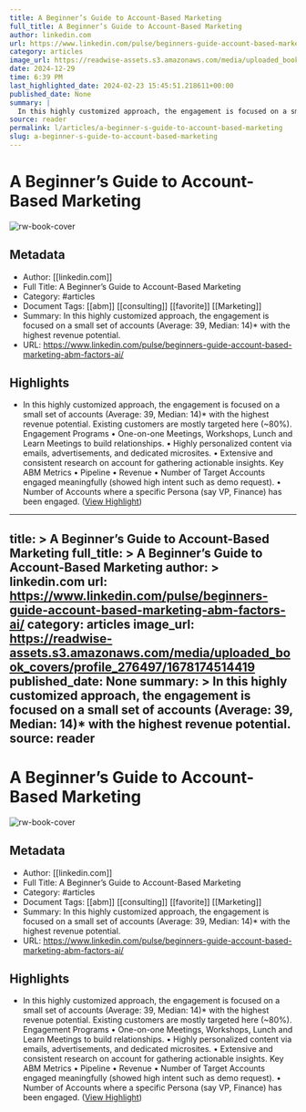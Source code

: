 ```yaml
---
title: A Beginner’s Guide to Account-Based Marketing
full_title: A Beginner’s Guide to Account-Based Marketing
author: linkedin.com
url: https://www.linkedin.com/pulse/beginners-guide-account-based-marketing-abm-factors-ai/
category: articles
image_url: https://readwise-assets.s3.amazonaws.com/media/uploaded_book_covers/profile_276497/1678174514419
date: 2024-12-29
time: 6:39 PM
last_highlighted_date: 2024-02-23 15:45:51.218611+00:00
published_date: None
summary: |
  In this highly customized approach, the engagement is focused on a small set of accounts (Average: 39, Median: 14)* with the highest revenue potential.
source: reader
permalink: l/articles/a-beginner-s-guide-to-account-based-marketing
slug: a-beginner-s-guide-to-account-based-marketing
---
```

# A Beginner’s Guide to Account-Based Marketing

![rw-book-cover](https://readwise-assets.s3.amazonaws.com/media/uploaded_book_covers/profile_276497/1678174514419)

## Metadata
- Author: [[linkedin.com]]
- Full Title: A Beginner’s Guide to Account-Based Marketing
- Category: #articles
- Document Tags: [[abm]] [[consulting]] [[favorite]] [[Marketing]] 
- Summary: In this highly customized approach, the engagement is focused on a small set of accounts (Average: 39, Median: 14)* with the highest revenue potential.
- URL: https://www.linkedin.com/pulse/beginners-guide-account-based-marketing-abm-factors-ai/

## Highlights
- In this highly customized approach, the engagement is focused on a small set of accounts (Average: 39, Median: 14)* with the highest revenue potential. Existing customers are mostly targeted here (~80%).
  Engagement Programs
  • One-on-one Meetings, Workshops, Lunch and Learn Meetings to build relationships.
  • Highly personalized content via emails, advertisements, and dedicated microsites.
  • Extensive and consistent research on account for gathering actionable insights.
  Key ABM Metrics
  • Pipeline
  • Revenue
  • Number of Target Accounts engaged meaningfully (showed high intent such as demo request).
  • Number of Accounts where a specific Persona (say VP, Finance) has been engaged. ([View Highlight](https://read.readwise.io/read/01hqba9wny9ke3x7mvmdp0mvq7))


---
title: >
  A Beginner’s Guide to Account-Based Marketing
full_title: >
  A Beginner’s Guide to Account-Based Marketing
author: >
  linkedin.com
url: https://www.linkedin.com/pulse/beginners-guide-account-based-marketing-abm-factors-ai/
category: articles
image_url: https://readwise-assets.s3.amazonaws.com/media/uploaded_book_covers/profile_276497/1678174514419
published_date: None
summary: >
  In this highly customized approach, the engagement is focused on a small set of accounts (Average: 39, Median: 14)* with the highest revenue potential.
source: reader
---
# A Beginner’s Guide to Account-Based Marketing

![rw-book-cover](https://readwise-assets.s3.amazonaws.com/media/uploaded_book_covers/profile_276497/1678174514419)

## Metadata
- Author: [[linkedin.com]]
- Full Title: A Beginner’s Guide to Account-Based Marketing
- Category: #articles
- Document Tags: [[abm]] [[consulting]] [[favorite]] [[Marketing]] 
- Summary: In this highly customized approach, the engagement is focused on a small set of accounts (Average: 39, Median: 14)* with the highest revenue potential.
- URL: https://www.linkedin.com/pulse/beginners-guide-account-based-marketing-abm-factors-ai/

## Highlights
- In this highly customized approach, the engagement is focused on a small set of accounts (Average: 39, Median: 14)* with the highest revenue potential. Existing customers are mostly targeted here (~80%).
  Engagement Programs
  • One-on-one Meetings, Workshops, Lunch and Learn Meetings to build relationships.
  • Highly personalized content via emails, advertisements, and dedicated microsites.
  • Extensive and consistent research on account for gathering actionable insights.
  Key ABM Metrics
  • Pipeline
  • Revenue
  • Number of Target Accounts engaged meaningfully (showed high intent such as demo request).
  • Number of Accounts where a specific Persona (say VP, Finance) has been engaged. ([View Highlight](https://read.readwise.io/read/01hqba9wny9ke3x7mvmdp0mvq7))


